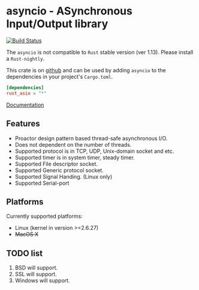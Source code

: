 # asyncio - ASynchronous Input/Output library

[![Build Status](https://travis-ci.org/harre-orz/rust_asio.svg?branch=master)](https://travis-ci.org/harre-orz/rust_asio)

The `asyncio` is not compatible to `Rust` stable version (ver 1.13). Please install a `Rust-nightly`.

This crate is on [github](https://github.com/harre-orz/rust_asio.git "github") and can be used by adding `asyncio` to the dependencies in your project's `Cargo.toml`.

```toml
[dependencies]
rust_asio = "*"
```

[Documentation](http://harre-orz.github.io/rust_asio/asyncio/ "Documentation")

## Features
 - Proactor design pattern based thread-safe asynchronous I/O.
 - Does not dependent on the number of threads.
 - Supported protocol is in TCP, UDP, Unix-domain socket and etc.
 - Supported timer is in system timer, steady timer.
 - Supported File descriptor socket.
 - Supported Generic protocol socket.
 - Supported Signal Handing. (Linux only)
 - Supported Serial-port

## Platforms

Currently supported platforms:
 - Linux (kernel in version >=2.6.27)
 - ~~MacOS X~~

## TODO list
 1. BSD will support.
 2. SSL will support.
 3. Windows will support.
